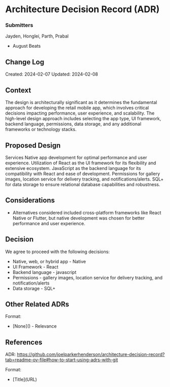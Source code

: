 # Architecture Decision Record (ADR)

### Submitters

Jayden, Honglei, Parth, Prabal

- August Beats


## Change Log
Created: 2024-02-07
Updated: 2024-02-08

## Context

The design is architecturally significant as it determines the fundamental approach 
for developing the retail mobile app, which involves critical decisions impacting 
performance, user experience, and scalability. The high-level design approach includes 
selecting the app type, UI framework, backend language, permissions, data storage, 
and any additional frameworks or technology stacks.


## Proposed Design

Services
Native app development for optimal performance and user experience.
Utilization of React as the UI framework for its flexibility and extensive ecosystem.
JavaScript as the backend language for its compatibility with React and ease of development.
Permissions for gallery images, location service for delivery tracking, and notifications/alerts.
SQL+ for data storage to ensure relational database capabilities and robustness.

## Considerations

- Alternatives considered included cross-platform frameworks like React Native or Flutter, but native development was chosen for better performance and user experience.

## Decision

We agree to proceed with the following decisions:

- Native, web, or hybrid app - Native
- UI Framework - React
- Backend language - javascript
- Permissions - gallery images, location service for delivery tracking, and notification/alerts
- Data storage - SQL+ 

## Other Related ADRs



Format:

- \[None\]\(\) - Relevance


## References

ADR: https://github.com/joelparkerhenderson/architecture-decision-record?tab=readme-ov-file#how-to-start-using-adrs-with-git

Format:

- \[Title\]\(URL\)
